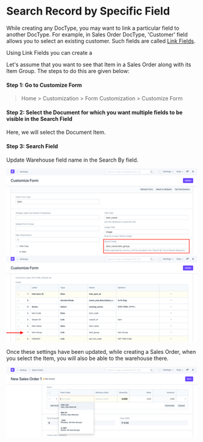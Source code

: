 
# Search Record by Specific Field



While creating any DocType, you may want to link a particular field to another DocType. For example, in Sales Order DocType, 'Customer' field allows you to select an existing customer. Such fields are called [Link Fields](/docs/en/customize-erpnext/articles/field-types#link).


Using Link Fields you can create a


Let's assume that you want to see that Item in a Sales Order along with its Item Group. The steps to do this are given below:


#### Step 1: Go to Customize Form


> Home > Customization > Form Customization > Customize Form


#### Step 2: Select the Document for which you want multiple fields to be visible in the Search Field


Here, we will select the Document Item.


#### Step 3: Search Field


Update Warehouse field name in the Search By field.


![Search By in Customize Form](/files/customize-search-record-1.png)
![Search By in Customize Form](/files/customize-search-record-2.png)


Once these settings have been updated, while creating a Sales Order, when you select the Item, you will also be able to the warehouse there.


![Search By in Customize Form](/files/customize-search-record-3.png)





